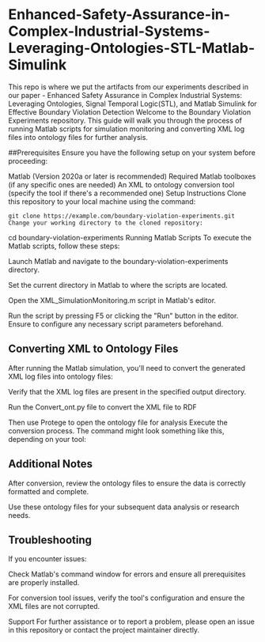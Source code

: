 # Enhanced-Safety-Assurance-in-Complex-Industrial-Systems-Leveraging-Ontologies-STL-Matlab-Simulink
This repo is where we put the artifacts from our experiments described in our paper - Enhanced Safety Assurance in Complex Industrial Systems: Leveraging Ontologies, Signal Temporal Logic(STL), and Matlab Simulink for Effective Boundary Violation Detection
Welcome to the Boundary Violation Experiments repository. This guide will walk you through the process of running Matlab scripts for simulation monitoring and converting XML log files into ontology files for further analysis.

##Prerequisites
Ensure you have the following setup on your system before proceeding:

Matlab (Version 2020a or later is recommended)
Required Matlab toolboxes (if any specific ones are needed)
An XML to ontology conversion tool (specify the tool if there's a recommended one)
Setup Instructions
Clone this repository to your local machine using the command:

```
git clone https://example.com/boundary-violation-experiments.git
Change your working directory to the cloned repository:
```

cd boundary-violation-experiments
Running Matlab Scripts
To execute the Matlab scripts, follow these steps:

Launch Matlab and navigate to the boundary-violation-experiments directory.

Set the current directory in Matlab to where the scripts are located.

Open the XML_SimulationMonitoring.m script in Matlab's editor.

Run the script by pressing F5 or clicking the "Run" button in the editor. Ensure to configure any necessary script parameters beforehand.

 ## Converting XML to Ontology Files
After running the Matlab simulation, you'll need to convert the generated XML log files into ontology files:

Verify that the XML log files are present in the specified output directory.

Run the Convert_ont.py file to convert the XML file to RDF

Then use Protege to open the ontology file for analysis
Execute the conversion process. The command might look something like this, depending on your tool:



## Additional Notes
After conversion, review the ontology files to ensure the data is correctly formatted and complete.

Use these ontology files for your subsequent data analysis or research needs.

## Troubleshooting
If you encounter issues:

Check Matlab's command window for errors and ensure all prerequisites are properly installed.

For conversion tool issues, verify the tool's configuration and ensure the XML files are not corrupted.

Support
For further assistance or to report a problem, please open an issue in this repository or contact the project maintainer directly.
